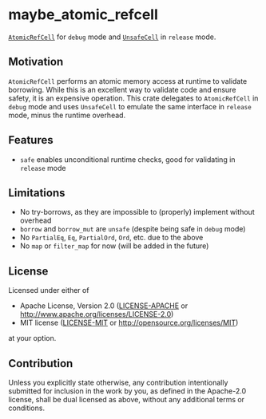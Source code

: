 # maybe_atomic_refcell

[`AtomicRefCell`](https://github.com/bholley/atomic_refcell) for `debug` mode and [`UnsafeCell`](https://doc.rust-lang.org/stable/std/cell/struct.UnsafeCell.html) in `release` mode.

## Motivation

`AtomicRefCell` performs an atomic memory access at runtime to validate borrowing. While
this is an excellent way to validate code and ensure safety, it is an expensive
operation. This crate delegates to `AtomicRefCell` in `debug` mode and uses `UnsafeCell` to
emulate the same interface in `release` mode, minus the runtime overhead.

## Features

- `safe` enables unconditional runtime checks, good for validating in `release` mode

## Limitations

- No try-borrows, as they are impossible to (properly) implement without overhead
- `borrow` and `borrow_mut` are `unsafe` (despite being safe in `debug` mode)
- No `PartialEq`, `Eq`, `PartialOrd`, `Ord`, etc. due to the above
- No `map` or `filter_map` for now (will be added in the future)

## License

Licensed under either of

* Apache License, Version 2.0
  ([LICENSE-APACHE](LICENSE-APACHE) or http://www.apache.org/licenses/LICENSE-2.0)
* MIT license
  ([LICENSE-MIT](LICENSE-MIT) or http://opensource.org/licenses/MIT)

at your option.

## Contribution

Unless you explicitly state otherwise, any contribution intentionally submitted
for inclusion in the work by you, as defined in the Apache-2.0 license, shall be
dual licensed as above, without any additional terms or conditions.
